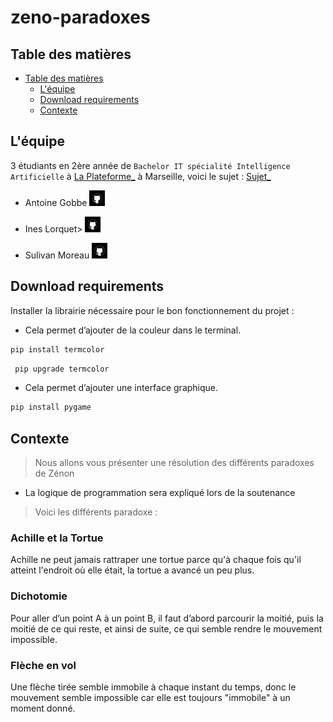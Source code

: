 # zeno-paradoxes


## Table des matières

- [Table des matières](#table-des-matières)
  - [L'équipe](#léquipe)
  - [Download requirements](#download-requirements)
  - [Contexte](#contexte)

## L'équipe

3 étudiants en 2ère année de `Bachelor IT spécialité Intelligence Artificielle` à [La Plateforme\_](https://laplateforme.io/) à Marseille, voici le sujet : [Sujet\_](https://drive.google.com/file/d/1UjvTcKDJWwzBoGsoDOUiJcNP0QW2sj08/view?usp=sharing)

- Antoine Gobbe
  <a href="https://github.com/NovaStarmax">
  <img src="img/github.png" width=25>
  </a>

- Ines Lorquet>
  <a href="https://github.com/ines-lorquet">
  <img src="img/github.png" width=25>
  </a>

- Sulivan Moreau
  <a href="https://github.com/sulivan-moreau">
  <img src="img/github.png" width=25>
  </a>

## Download requirements

Installer la librairie nécessaire pour le bon fonctionnement du projet :

- Cela permet d’ajouter de la couleur dans le terminal.

```sh
pip install termcolor
```
```sh
 pip upgrade termcolor
```

- Cela permet d’ajouter une interface graphique.

```sh
pip install pygame
```

## Contexte

> Nous allons vous présenter une résolution des différents paradoxes de Zénon

- La logique de programmation sera expliqué lors de la soutenance

> Voici les différents paradoxe :

### Achille et la Tortue

Achille ne peut jamais rattraper une tortue parce qu'à chaque fois qu'il atteint l'endroit où elle était, la tortue a avancé un peu plus.

### Dichotomie

Pour aller d’un point A à un point B, il faut d’abord parcourir la moitié, puis la moitié de ce qui reste, et ainsi de suite, ce qui semble rendre le mouvement impossible.

### Flèche en vol

Une flèche tirée semble immobile à chaque instant du temps, donc le mouvement semble impossible car elle est toujours "immobile" à un moment donné.
